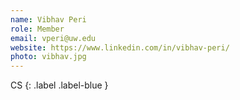 ```yaml
---
name: Vibhav Peri
role: Member
email: vperi@uw.edu
website: https://www.linkedin.com/in/vibhav-peri/
photo: vibhav.jpg
---
```


CS
{: .label .label-blue }
<!-- 
Emergent Lang
{: .label .label-purple }


Super smash bros god -->
